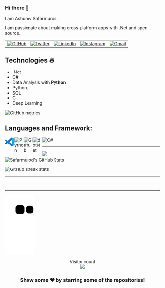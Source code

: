 ### Hi there 👋

<!--
**Safarmurod7/Safarmurod7** is a ✨ _special_ ✨ repository because its `README.md` (this file) appears on your GitHub profile.

Here are some ideas to get you started:

- 🔭 I’m currently working on ...
- 🌱 I’m currently learning ...
- 👯 I’m looking to collaborate on ...
- 🤔 I’m looking for help with ...
- 💬 Ask me about ...
- 📫 How to reach me: ...
- 😄 Pronouns: ...
- ⚡ Fun fact: ...
-->
<!-- # Hello, I am <a href="https://www.linkedin.com/in/ashwanisng">Safarmurod</a> <img src="https://raw.githubusercontent.com/ABSphreak/ABSphreak/master/gifs/Hi.gif" width="50px">

![](https://activity-graph.herokuapp.com/graph?username=ashwanisng&theme=react-dark&hide_border=true&area=true)

## About -->

I am Ashurov Safarmurod. 

I am passionate about making cross-platform apps with .Net and open source. 
<table>
  <tr>
      <td><a href="https://github.com/Safarmurod7"><img src="https://img.shields.io/github/followers/ashwanisng.svg?label=GitHub&style=social" alt="GitHub"></a></td>
    <td><a href="https://twitter.com/Safarmurod_7"><img src="https://img.shields.io/twitter/follow/ashwanisng?label=Twitter&style=social" alt="Twitter"></a></td>
    <td><a href="https://www.linkedin.com/in/safarmurod-ashurov-589794264/"><img src="https://img.shields.io/badge/LinkedIn--_.svg?style=social&logo=linkedin" alt="LinkedIn"></a></td>
    <td><a href="https://www.instagram.com/in/Safarmurod_7"><img src="https://img.shields.io/badge/Instagram--_.svg?style=social&logo=instagram" alt="Instagram"></a></td>
    <td><a href="sm.ashurov7@gmail.com"><img src="https://img.shields.io/badge/Gmail--_.svg?style=social&logo=gmail" alt="Gmail"></a></td>
  </tr>
</table>





## Technologies :fire:
- .Net
- C#
- Data Analysis with **Python**
- Python.
- SQL
- C
- Deep Learning


![GitHub metrics](https://metrics.lecoq.io/Safarmurod7)  <br>


## Languages and Framework:

<img align="left" alt="Visual Studio Code" width="30px" src="https://raw.githubusercontent.com/github/explore/80688e429a7d4ef2fca1e82350fe8e3517d3494d/topics/visual-studio-code/visual-studio-code.png" />
<img align="left" alt="Python" width="30px" src="https://upload.wikimedia.org/wikipedia/commons/thumb/0/0a/Python.svg/240px-Python.svg.png" />
<!-- <img align="left" alt="Tensorflow" width="30px" src="https://upload.wikimedia.org/wikipedia/commons/thumb/2/2d/Tensorflow_logo.svg/800px-Tensorflow_logo.svg.png"/>
<img align="left" alt="GitHub" width="80px" src="https://keras.io/img/logo.png" />
<img align="left" alt="OpenCV" width="30px" src="https://upload.wikimedia.org/wikipedia/commons/thumb/3/32/OpenCV_Logo_with_text_svg_version.svg/730px-OpenCV_Logo_with_text_svg_version.svg.png" />
<img align="left" alt="GitHub" width="30px" src="https://numpy.org/images/logos/numpy.svg" />
<img align="left" alt="GitHub" width="34px" src="https://jupyter.org/assets/main-logo.svg" />
<img align="left" alt="Git" width="50px" src="https://cdn-icons-png.flaticon.com/512/52/52040.png" /> -->
<img align="left" alt="GitHub" width="30px" src="https://encrypted-tbn0.gstatic.com/images?q=tbn:ANd9GcTMjfihWCd24w3ECjnm_08SIabwtmeIXfMxsw&usqp=CAU" />
<img align="left" alt="dotNet" width="30px" src="https://www.clipartmax.com/png/middle/218-2180127_net-training-indore-dot-net-logo-png.png"/>
<img align="left" alt="C#" width="80px" src="https://e7.pngegg.com/pngimages/328/221/png-clipart-c-programming-language-logo-microsoft-visual-studio-net-framework-javascript-icon-purple-logo.png"/>
<br>


-----------------------------------------------------------------------




<img src="https://github-readme-stats.anuraghazra1.vercel.app/api/top-langs/?username=Safarmurod7&layout=compact&theme=black"/>
<br/>

<img src="https://github-readme-stats.vercel.app/api?username=Safarmurod7&&count_private=true&show_icons=true&theme=black&line_height=27&v=5" alt="Safarmurod's GitHub Stats" />


<!-- <br>
 <a href="">
  Change the `github-readme-stats.anuraghazra1.vercel.app` to `github-readme-stats.vercel.app` 
  <img align="center" src="https://github-readme-stats.vercel.app/api/pin/?username=Safarmurod7&repo=Covid-19-Data-Analysis&theme=black" />
 </a>
<br/>   
 -->



<br/>


![GitHub streak stats](https://github-readme-streak-stats.herokuapp.com/?user=Safarmurod7)

  
  <hr>
  
<!-- ### Spotify Playing 🎧 -->
<!-- 
![Spotify](https://novatorem.vercel.app/api/spotify) -->

<br/>
 
 <hr>





<!-- <table>
  <tr>
      <td><a href="https://github.com/Safarmurod7"><img src="https://img.shields.io/github/followers/ashwanisng.svg?label=GitHub&style=social" alt="GitHub"></a></td>
      <td><a href="https://twitter.com/Safarmurod_7"><img src="https://img.shields.io/twitter/follow/ashwanisng?label=Twitter&style=social" alt="Twitter"></a></td>
      <td><a href="https://www.linkedin.com/in/safarmurod-ashurov-589794264/"><img src="https://img.shields.io/badge/LinkedIn--_.svg?style=social&logo=linkedin" alt="LinkedIn"></a></td>
      <td><a href="https://www.instagram.com/in/Safarmurod_7"><img src="https://img.shields.io/badge/Instagram--_.svg?style=social&logo=instagram" alt="Instagram"></a></td>
      <td><a href="sm.ashurov7@gmail.com"><img src="https://img.shields.io/badge/Gmail--_.svg?style=social&logo=gmail" alt="Gmail"></a></td>
  </tr>
</table>
 -->
  
  
  ![snake svg](https://github.com/adityamangal1/adityamangal1/blob/output/github-contribution-grid-snake.svg)

  

<p align="center"> 
  Visitor count<br>
  <img src="https://profile-counter.glitch.me/Safarmurod7/count.svg" />
</p>

<!--   ![snake svg](https://github.com/ashwanisng/ashwanisng/blob/output/github-contribution-grid-snake.svg) -->


<div align="center">

### Show some ❤️ by starring some of the repositories!

</div>

